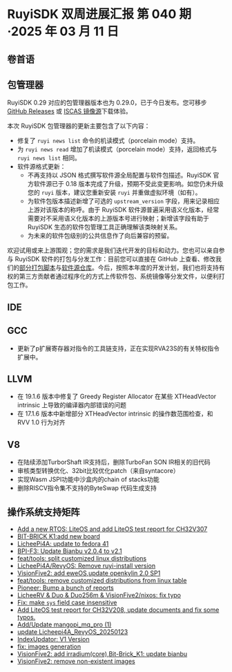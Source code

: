 # RuyiSDK 双周进展汇报  第 040 期·2025 年 03 月 11 日

## 卷首语

## 包管理器

RuyiSDK 0.29 对应的包管理器版本也为 0.29.0，已于今日发布。您可移步
[GitHub Releases][ruyi-0.29.0-gh] 或 [ISCAS 镜像源][ruyi-0.29.0-iscas]下载体验。

[ruyi-0.29.0-gh]: https://github.com/ruyisdk/ruyi/releases/tag/0.29.0
[ruyi-0.29.0-iscas]: https://mirror.iscas.ac.cn/ruyisdk/ruyi/releases/0.29.0/

本次 RuyiSDK 包管理器的更新主要包含了以下内容：

* 修复了 `ruyi news list` 命令的机读模式（porcelain mode）支持。
* 为 `ruyi news read` 增加了机读模式（porcelain mode）支持，返回格式与 `ruyi news list` 相同。
* 软件源格式更新：
    * 不再支持以 JSON 格式撰写软件源全局配置与软件包描述。RuyiSDK 官方软件源已于 0.18 版本完成了升级，预期不受此变更影响。如您仍未升级您的 `ruyi` 版本，建议您重新安装 `ruyi` 并重做虚拟环境（如有）。
    * 为软件包版本描述新增了可选的 `upstream_version` 字段，用来记录相应上游对该版本的称呼。由于 RuyiSDK 软件源普遍采用语义化版本，经常需要对不采用语义化版本的上游版本号进行映射；新增该字段有助于 RuyiSDK 生态的软件包管理工具正确理解该类映射关系。
    * 为未来的软件包级别的公共信息作了向后兼容的预留。

欢迎试用或来上游围观；您的需求是我们迭代开发的目标和动力。您也可以亲自参与
RuyiSDK 软件的打包与分发工作：目前您可以直接在 GitHub 上查看、修改我们的[部分打包脚本](https://github.com/ruyisdk/ruyici)与[软件源仓库](https://github.com/ruyisdk/packages-index)。今后，按照本年度的开发计划，我们也将支持有权的第三方贡献者通过程序化的方式上传软件包、系统镜像等分发文件，以便利打包工作。

## IDE

## GCC
- 更新了p扩展寄存器对指令的工具链支持，正在实现RVA23S的有关特权指令扩展中。

## LLVM

- 在 19.1.6 版本中修复了 Greedy Register Allocator 在某些 XTHeadVector intrinsic 上导致的编译器内部错误的问题
- 在 17.1.6 版本中新增部分 XTHeadVector intrinsic 的操作数范围检查，和 RVV 1.0 行为对齐

## V8
- 在陆续添加TurborShaft IR支持后，删除TurboFan SON IR相关的旧代码
- 审核类型转换优化、32bit比较优化patch（来自syntacore）
- 实现Wasm JSPI功能中沙盒内的chain of stacks功能
- 删除RISCV指令集不支持的ByteSwap 代码生成支持

## 操作系统支持矩阵

- [Add a new RTOS: LiteOS and add LiteOS test report for CH32V307](https://github.com/ruyisdk/support-matrix/pull/175)
- [BIT-BRICK K1:add new board  ](https://github.com/ruyisdk/support-matrix/pull/176)
- [LicheePi4A: update to fedora 41](https://github.com/ruyisdk/support-matrix/pull/178)
- [BPI-F3: Update Bianbu v2.0.4 to v2.1](https://github.com/ruyisdk/support-matrix/pull/179)
- [feat/tools: split customized linux distributions](https://github.com/ruyisdk/support-matrix/pull/180)
- [LicheePi4A/RevyOS: Remove ruyi-install version](https://github.com/ruyisdk/support-matrix/pull/181)
- [VisionFive2: add eweOS,update openkylin 2.0 SP1](https://github.com/ruyisdk/support-matrix/pull/182)
- [feat/tools: remove customized distributions from linux table](https://github.com/ruyisdk/support-matrix/pull/183)
- [Pioneer: Bump a bunch of reports](https://github.com/ruyisdk/support-matrix/pull/184)
- [LicheeRV & Duo & Duo256m & VisionFive2/nixos: fix typo](https://github.com/ruyisdk/support-matrix/pull/185)
- [Fix: make `sys` field case insensitive](https://github.com/ruyisdk/support-matrix/pull/186)
- [Add LiteOS test report for CH32V208, update documents and fix some typos.](https://github.com/ruyisdk/support-matrix/pull/187)
- [Add/Update mangopi_mq_pro (1)](https://github.com/ruyisdk/support-matrix/pull/188)
- [  update Licheepi4A_RevyOS_20250123](https://github.com/ruyisdk/support-matrix/pull/189)
- [ IndexUpdator: V1 Version](https://github.com/ruyisdk/support-matrix/pull/190)
- [fix: images generation](https://github.com/ruyisdk/support-matrix/pull/191)
- [VisionFive2: add irradium(core),Bit-Brick_K1: update bianbu](https://github.com/ruyisdk/support-matrix/pull/192)
- [VisionFive2: remove non-existent images](https://github.com/ruyisdk/support-matrix/pull/196)
